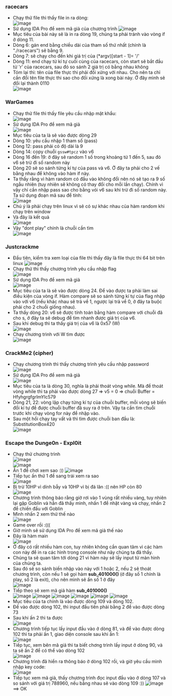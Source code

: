 ### racecars
- Chạy thử file thì thấy file in ra dòng:       
![image](https://user-images.githubusercontent.com/62021009/121220259-a7340100-c8ae-11eb-85cd-83a30d382163.png)
- Sử dụng IDA Pro để xem mã giả của chương trình
![image](https://user-images.githubusercontent.com/62021009/121220552-e2cecb00-c8ae-11eb-8c40-6b4d240291eb.png)    
- Mục tiêu của bài này sẽ là in ra dòng 19, chúng ta phải tránh vào vòng if ở dòng 11.
- Dòng 6: gán end bằng chiều dài của tham số thứ nhất (chính là "./racecars") sẽ bằng 9.
- Dòng 7: sẽ chạy cho đến khi giá trị của (*argv)[start - 1]= '/'
- Dòng 11: end chạy từ kí tự cuối cùng của racecars, còn start sẽ bắt đầu từ 'r' của racecars, sau đó so sánh 2 giá trị có bằng nhau không
- Tóm lại thì: tên của file thực thi phải đối xứng với nhau. Cho nên ta chỉ cần đổi tên file thực thi sao cho đối xứng là xong bài này. Ở đây mình sẽ đổi lại thành 0110     
![image](https://user-images.githubusercontent.com/62021009/121221749-1100da80-c8b0-11eb-9b21-adb379170844.png)      
### WarGames
- Chạy thử file thì thấy file yêu cầu nhập mật khẩu:    
![image](https://user-images.githubusercontent.com/62021009/121231883-2596a000-c8bb-11eb-8a0b-0c02bdf5ca05.png)    
- Sử dụng IDA Pro để xem mã giả    
![image](https://user-images.githubusercontent.com/62021009/121232032-570f6b80-c8bb-11eb-9bd4-37deec4c35b5.png)   
- Mục tiêu của ta là sẽ vào được dòng 29
- Dòng 10: yêu cầu nhập 1 tham số (pass)
- Dòng 12: pass phải có độ dài là 9
- Dòng 14: copy chuỗi `gssw#tpcz` vào v6
- Dòng 16 đến 19: ở đây sẽ random 1 số trong khoảng từ 1 đến 5, sau đó v6 sẽ trừ đi số random này
- Dòng 20 sẽ so sánh từng kí tự của pass và v6. Ở đây ta phải cho 2 vế bằng nhau để không vào hàm if này.
- Ta thấy rằng vì hàm random có đầu vào không đổi nên nó sẽ tạo ra 9 số ngẫu nhiên (tuy nhiên sẽ không có thay đổi cho mỗi lần chạy). Chính vì vậy chỉ cần nhập pass sao cho bằng vói v6 sau khi trừ đi số random này. Ta sử dụng đoạn mã sau để tính:      
![image](https://user-images.githubusercontent.com/62021009/121232942-4d3a3800-c8bc-11eb-824c-a98af76a9f6f.png)
- Chú ý là phải chạy trên linux vì sẽ có sự khác nhau của hàm random khi chạy trên window
- Và đây là kết quả      
![image](https://user-images.githubusercontent.com/62021009/121233067-6fcc5100-c8bc-11eb-9640-3a5ddbfdadff.png)    
- Vậy "dont play" chính là chuỗi cần tìm     
![image](https://user-images.githubusercontent.com/62021009/121233156-883c6b80-c8bc-11eb-836c-8695ed3902fc.png)    
### Justcrackme
- Đầu tiên, kiểm tra xem loại của file thì thấy đây là file thực thi 64 bit trên linux
![image](https://user-images.githubusercontent.com/62021009/121402321-f13ae680-c983-11eb-9120-bbb689077b42.png)
- Chạy thử thì thấy chương trình yêu cầu nhập flag    
![image](https://user-images.githubusercontent.com/62021009/121402433-16c7f000-c984-11eb-9bc1-202213a1ee4d.png)
- Sử dụng IDA Pro để xem mã giả    
![image](https://user-images.githubusercontent.com/62021009/121402516-2f380a80-c984-11eb-9fcf-5c1c19109054.png)
- Mục tiêu của ta là sẽ vào được dòng 24. Để vào được ta phải làm sai điều kiện của vòng if. Hàm compare sẽ so sánh từng kí tự của flag nhập vào với v6 (nếu khác nhau sẽ trả về 1, ngược lại trả về 0, ở đây ta buộc  phải cho 2 chuỗi giống nhau).
- Ta thấy dòng 20: v6 sẽ được tính toán bằng hàm compare với chuỗi đã cho s, ở đây ta sẽ debug để tìm nhanh được giá trị của v6.
- Sau khi debug thì ta thấy giá trị của v6 là 0x57 (W)    
![image](https://user-images.githubusercontent.com/62021009/121403272-ef255780-c984-11eb-91d2-533551218c60.png)
- Chạy chương trình với W tìm được     
![image](https://user-images.githubusercontent.com/62021009/121403670-5511df00-c985-11eb-88f6-b4b332a45e6d.png)   
### CrackMe2 (cipher)
- Chạy chương trình thì thấy chương trình yêu cầu nhập password     
![image](https://user-images.githubusercontent.com/62021009/121408215-598cc680-c98a-11eb-8b31-a5ea1463fc0e.png)    
- Sử dụng IDA Pro để xem mã giả    
![image](https://user-images.githubusercontent.com/62021009/121408287-71fce100-c98a-11eb-84c4-82f67ba12fd4.png)     
- Mục tiêu của ta là dòng 30, nghĩa là phải thoát vòng while. Mà để thoát vòng while thì ta phải vào được dòng 27 => v5 = 0 => chuỗi Buffer = HfyhgrgfgrlmYlc579
- Dòng 21, 22: vòng lặp chạy từng kí tự của chuỗi buffer, mỗi vòng sẽ biến đổi kí tự để được chuỗi buffer đã suy ra ở trên. Vậy ta cần tìm chuỗi trước khi chạy vòng for này để nhập vào.
- Sau một hồi chạy tay vất vả thì tìm được chuỗi ban đầu là: SubstitutionBox420     
![image](https://user-images.githubusercontent.com/62021009/121408826-00716280-c98b-11eb-971f-6ca5a277d495.png)      
### Escape the Dunge0n - Expl0it     
- Chạy thử chương trình     
![image](https://user-images.githubusercontent.com/62021009/121614913-f3876880-ca89-11eb-8c6a-eac9506de9a6.png)      
![image](https://user-images.githubusercontent.com/62021009/121614796-af946380-ca89-11eb-82da-a3866e109d2d.png)     
- Ấn 1 để chơi xem sao :))
![image](https://user-images.githubusercontent.com/62021009/121615046-2e899c00-ca8a-11eb-9115-5a6b5e25ce95.png)
- Tiếp tục ấn thử 1 để sang trái xem ra sao      
![image](https://user-images.githubusercontent.com/62021009/121615154-6d1f5680-ca8a-11eb-84d7-11a9d5a6a0a4.png)    
- Bị trừ 10HP vì dính bẫy và 10HP vì bị đá lăn :(( nên HP còn 80      
![image](https://user-images.githubusercontent.com/62021009/121615233-963fe700-ca8a-11eb-8a4f-55c7dd0d1f09.png)
- Chương trình thông báo rằng giờ rơi vào 1 vùng rất nhiều vàng, tuy nhiên lại gặp Goblin và hắn đã thấy mình, nhấn 1 để nhặt vàng và chạy, nhấn 2 để chiến đấu với Goblin
- Mình nhấn 2 xem thử thế nào    
![image](https://user-images.githubusercontent.com/62021009/121615360-e323bd80-ca8a-11eb-9900-9cf8053ed083.png)
- Game over rồi :((( 
- Giờ mình sẽ sử dụng IDA Pro để xem mã giả thế nào    
- Đây là hàm main     
![image](https://user-images.githubusercontent.com/62021009/121615422-0a7a8a80-ca8b-11eb-92ef-33273c26f04e.png)    
- Ở đây có rất nhiều hàm con, tuy nhiên không cần quan tâm vì các hàm con này để in ra các hình trong console như nãy chúng ta đã thấy.
- Chúng ta sẽ quan tâm tới dòng 21 vì hàm này sẽ lấy input từ màn hình của chúng ta.
- Sau đó sẽ so sánh biến nhập vào này với 1 hoặc 2, nếu 2 sẽ thoát chương trình, còn nếu 1 sẽ gọi hàm **sub_401000()** (ở đây số 1 chính là play, số 2 là exit), cho nên mình sẽ ấn số 1 ở đây        
![image](https://user-images.githubusercontent.com/62021009/121615647-9391c180-ca8b-11eb-895a-96b462d4a657.png)
- Tiếp theo sẽ xem mã giả hàm **sub_401000()**       
![image](https://user-images.githubusercontent.com/62021009/121616024-4bbf6a00-ca8c-11eb-8e2b-3390e72e1707.png)
![image](https://user-images.githubusercontent.com/62021009/121616074-62fe5780-ca8c-11eb-84f6-c010aa74f0bf.png)
![image](https://user-images.githubusercontent.com/62021009/121616134-7d383580-ca8c-11eb-9a49-f4f380f9df4d.png)
![image](https://user-images.githubusercontent.com/62021009/121616173-9640e680-ca8c-11eb-9510-1247037f40ac.png)
![image](https://user-images.githubusercontent.com/62021009/121616346-efa91580-ca8c-11eb-942e-919931b36755.png)
![image](https://user-images.githubusercontent.com/62021009/121616365-fd5e9b00-ca8c-11eb-8025-ffac04125816.png)    
- Mục tiêu của ta chính là vào được dòng 109 và dòng 102.
- Để vào được dòng 102, thì input đầu tiên phải bằng 2 để vào được dòng 73    
- Sau khi ấn 2 thì ta được    
![image](https://user-images.githubusercontent.com/62021009/121616621-6b0ac700-ca8d-11eb-80ad-868cb6facf6b.png)
- Chương trình tiếp tục lấy input đầu vào ở dòng 81, và để vào được dòng 102 thì ta phải ấn 1, giao diện console sau khi ấn 1:     
![image](https://user-images.githubusercontent.com/62021009/121616721-a4433700-ca8d-11eb-92bb-68357b36666a.png)     
- Tiếp tục, xem bên mã giả thì ta biết chơng trình lấy input ở dòng 90, và ta sẽ ấn 2 để có thể vào dòng 102     
![image](https://user-images.githubusercontent.com/62021009/121616821-d5bc0280-ca8d-11eb-9f67-47106698e272.png)   
- Chương trình đã hiển ra thông báo ở dòng 102 rồi, và giờ yêu cầu mình nhập key code:   
![image](https://user-images.githubusercontent.com/62021009/121617054-57139500-ca8e-11eb-82d3-07da2ca518c5.png)    
- Tiếp tục xem mã giả, thấy chương trình đọc input đầu vào ở dòng 107 và so sánh với giá trị 788960, nếu bằng nhau sẽ vào dòng 109 :))
![image](https://user-images.githubusercontent.com/62021009/121617155-92ae5f00-ca8e-11eb-8e5a-821c9c92b486.png)     
==> OK
